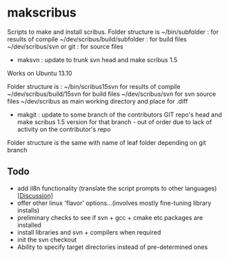 makscribus
==========

Scripts to make and install scribus.
Folder structure is
~/bin/subfolder : for results of compile
~/dev/scribus/build/subfolder : for build files
~/dev/scribus/svn or git : for source files

* maksvn : update to trunk svn head and make scribus 1.5

Works on Ubuntu 13.10

Folder structure is :
~/bin/scribus15svn        for results of compile
~/dev/scribus/build/15svn for build files
~/dev/scribus/svn         for svn source files
~/dev/scribus             as main working directory and place for .diff

* makgit : update to some branch of the contributors GIT repo's head and make scribus 1.5 version for that branch - out of order due to lack of activity on the contributor's repo

Folder structure is the same with name of leaf folder depending on git branch

Todo
----

* add il8n functionality (translate the script prompts to other languages) [[Discussion]](https://github.com/JLuc/makscribus/issues/2)
* offer other linux 'flavor' options...(involves mostly fine-tuning library installs)
* preliminary checks to see if svn + gcc + cmake etc packages are installed
* install libraries and svn + compilers when required
* init the svn checkout
* Ability to specify target directories instead of pre-determined ones
